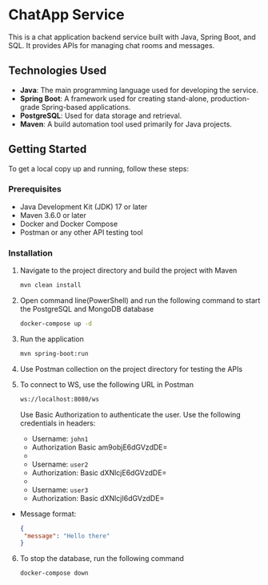 # ChatApp Service

This is a chat application backend service built with Java, Spring Boot, and SQL. It provides APIs for managing chat rooms and messages.

## Technologies Used

- **Java**: The main programming language used for developing the service.
- **Spring Boot**: A framework used for creating stand-alone, production-grade Spring-based applications.
- **PostgreSQL**: Used for data storage and retrieval.
- **Maven**: A build automation tool used primarily for Java projects.

## Getting Started

To get a local copy up and running, follow these steps:

### Prerequisites

- Java Development Kit (JDK) 17 or later
- Maven 3.6.0 or later
- Docker and Docker Compose
- Postman or any other API testing tool

### Installation

1. Navigate to the project directory and build the project with Maven

   ```bash
   mvn clean install
   ```

2. Open command line(PowerShell) and run the following command to start the PostgreSQL and MongoDB database

   ```bash
   docker-compose up -d
   ```
3. Run the application

   ```bash
   mvn spring-boot:run
   ```
4. Use Postman collection on the project directory for testing the APIs
5. To connect to WS, use the following URL in Postman

   ```bash
   ws://localhost:8080/ws
   ```
   Use Basic Authorization to authenticate the user. Use the following credentials in headers:
     - Username: `john1`
     - Authorization Basic am9objE6dGVzdDE=
     - 
     - Username: `user2`
     - Authorization: Basic dXNlcjE6dGVzdDE=
     -
     - Username: `user3`
     - Authorization: Basic dXNlcjI6dGVzdDE=
- 
   Message format:
   ```json
   {
    "message": "Hello there"
   }
   ```
6. To stop the database, run the following command

   ```bash
   docker-compose down
   ```
   
